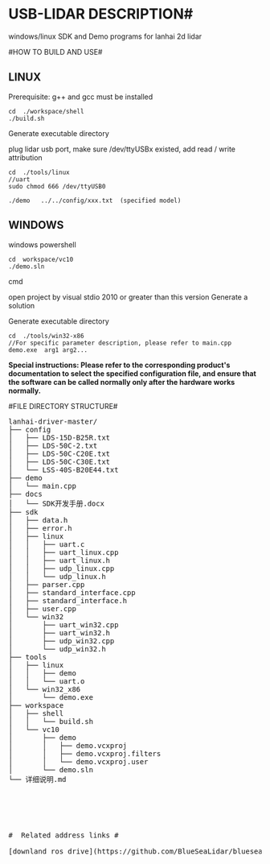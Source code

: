 # USB-LIDAR DESCRIPTION#
windows/linux SDK and Demo programs for lanhai 2d lidar

#HOW TO BUILD AND USE#

## LINUX ##
Prerequisite: g++ and gcc must be installed

    cd  ./workspace/shell
    ./build.sh

Generate executable directory

plug lidar usb port, make sure /dev/ttyUSBx existed, add read / write attribution

	
    cd  ./tools/linux
	//uart
	sudo chmod 666 /dev/ttyUSB0
	
    ./demo   ../../config/xxx.txt  (specified model)


## WINDOWS ##
windows powershell

    cd  workspace/vc10
    ./demo.sln
    
cmd

open project by  visual stdio 2010  or greater than this version 
Generate a solution

Generate executable directory
    
    cd  ./tools/win32-x86
	//For specific parameter description, please refer to main.cpp
    demo.exe  arg1 arg2...  
**Special instructions: Please refer to the corresponding product's documentation to select the specified configuration file, and ensure that the software can be called normally only after the hardware works normally.**


#FILE DIRECTORY STRUCTURE#
<pre>
lanhai-driver-master/
├── config
│   ├── LDS-15D-B25R.txt
│   ├── LDS-50C-2.txt
│   ├── LDS-50C-C20E.txt
│   ├── LDS-50C-C30E.txt
│   └── LSS-40S-B20E44.txt
├── demo
│   └── main.cpp
├── docs
│   └── SDK开发手册.docx
├── sdk
│   ├── data.h
│   ├── error.h
│   ├── linux
│   │   ├── uart.c
│   │   ├── uart_linux.cpp
│   │   ├── uart_linux.h
│   │   ├── udp_linux.cpp
│   │   └── udp_linux.h
│   ├── parser.cpp
│   ├── standard_interface.cpp
│   ├── standard_interface.h
│   ├── user.cpp
│   └── win32
│       ├── uart_win32.cpp
│       ├── uart_win32.h
│       ├── udp_win32.cpp
│       └── udp_win32.h
├── tools
│   ├── linux
│   │   ├── demo
│   │   └── uart.o
│   └── win32_x86
│       └── demo.exe
├── workspace
│   ├── shell
│   │   └── build.sh
│   └── vc10
│       ├── demo
│       │   ├── demo.vcxproj
│       │   ├── demo.vcxproj.filters
│       │   └── demo.vcxproj.user
│       └── demo.sln
└── 详细说明.md



<pre>


#  Related address links #

[downland ros drive](https://github.com/BlueSeaLidar/bluesea2)




